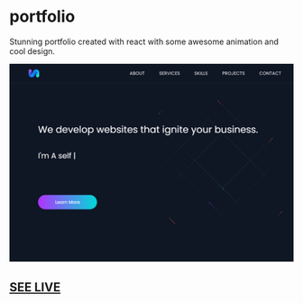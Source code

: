# portfolio 

Stunning portfolio created with react with some awesome animation and cool design.


![screen shot](b37da1a1-5acf-477c-915d-28e9dd83cf5f.png )

## [SEE LIVE](https://abdelrahman.website/)